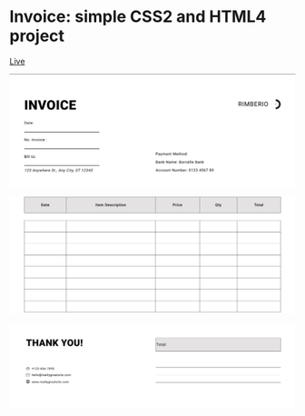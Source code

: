# Invoice: simple CSS2 and HTML4 project

[Live](https://simple-css2-and-html4-project.netlify.app/)

![alt text](./screenshot/image.png)

![alt text](./screenshot/image-1.png)

![alt text](./screenshot/image-2.png)
